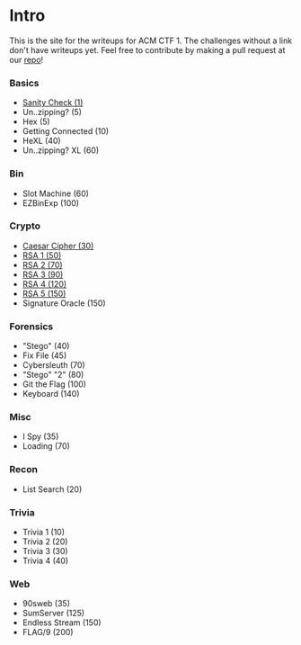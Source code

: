 # Intro

This is the site for the writeups for ACM CTF 1. The challenges without a link don't have writeups yet. Feel free to contribute by making a pull request at our [repo][1]!

### Basics

- [Sanity Check (1)](./basics.html#sanity-check-1)
- Un..zipping? (5)
- Hex (5)
- Getting Connected (10)
- HeXL (40)
- Un..zipping? XL (60)

### Bin

- Slot Machine (60)
- EZBinExp (100)

### Crypto

- [Caesar Cipher (30)](./crypto.html#caesar-cipher-30)
- [RSA 1 (50)](./crypto.html#rsa-1-50)
- [RSA 2 (70)](./crypto.html#rsa-2-70)
- [RSA 3 (90)](./crypto.html#rsa-3-90)
- [RSA 4 (120)](./crypto.html#rsa-4-120)
- [RSA 5 (150)](./crypto.html#rsa-5-150)
- Signature Oracle (150)

### Forensics

- "Stego" (40)
- Fix File (45)
- Cybersleuth (70)
- "Stego" "2" (80)
- Git the Flag (100)
- Keyboard (140)

### Misc

- I Spy (35)
- Loading (70)

### Recon

- List Search (20)

### Trivia

- Trivia 1 (10)
- Trivia 2 (20)
- Trivia 3 (30)
- Trivia 4 (40)

### Web

- 90sweb (35)
- SumServer (125)
- Endless Stream (150)
- FLAG/9 (200)

[1]: https://github.com/acmumn/ctf-1-writeups
